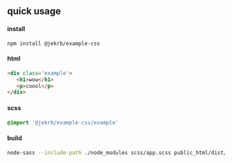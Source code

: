 ## quick usage


#### install
```
npm install @jekrb/example-css
```

#### html

```html
<div class='example'>
   <h1>wow</h1>
   <p>coool</p>
</div>
```

#### scss

```css
@import '@jekrb/example-css/example'
```

#### build

```bash
node-sass --include-path ./node_modules scss/app.scss public_html/dist/app.css
```
